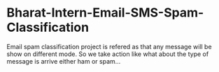 # Bharat-Intern-Email-SMS-Spam-Classification
Email spam classification project is refered as that any message will be show on different mode.  So we take action like what about the type of message is arrive either ham or spam...
